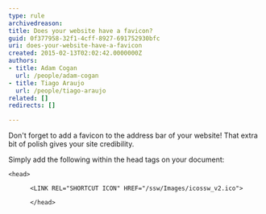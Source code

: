 ```yaml
---
type: rule
archivedreason: 
title: Does your website have a favicon?
guid: 0f377958-32f1-4cff-8927-691752930bfc
uri: does-your-website-have-a-favicon
created: 2015-02-13T02:02:42.0000000Z
authors:
- title: Adam Cogan
  url: /people/adam-cogan
- title: Tiago Araujo
  url: /people/tiago-araujo
related: []
redirects: []

---
```


Don't forget to add a favicon to the address bar of your website! That extra bit of polish gives your site credibility.

<!--endintro-->

Simply add the following within the head tags on your document:




```
<head>

      <LINK REL="SHORTCUT ICON" HREF="/ssw/Images/icossw_v2.ico">

      </head>
```
